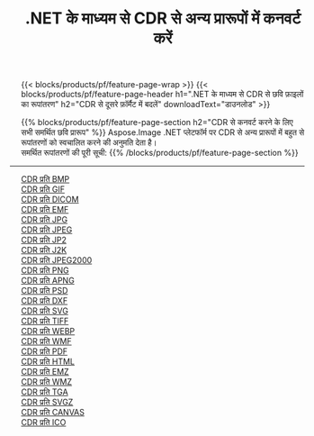 ﻿---
title: .NET के माध्यम से CDR से अन्य प्रारूपों में कनवर्ट करें 
weight: 3920
url: /hi/net/conversion/from/cdr 
lang: hi
langdirlevel: 2
locales: zh-hans,ja,it,ru,de,es,fr,nl,id,lt,pl,pt,vi,tr,ko,zh-hant,ar,hi,th,sv,cs,uk,he
description: Aspose.Imaging का उपयोग करके आप आसानी से CDR से अन्य स्वरूपों में परिवर्तित कर सकते हैं
---

{{< blocks/products/pf/feature-page-wrap >}}
{{< blocks/products/pf/feature-page-header h1=".NET के माध्यम से CDR से छवि फ़ाइलों का रूपांतरण" h2="CDR से दूसरे फ़ॉर्मैट में बदलें" downloadText="डाउनलोड" >}}


{{% blocks/products/pf/feature-page-section  h2="CDR से कनवर्ट करने के लिए सभी समर्थित छवि प्रारूप" %}}
Aspose.Image .NET प्लेटफॉर्म पर CDR से अन्य प्रारूपों में बहुत से रूपांतरणों को स्वचालित करने की अनुमति देता है।
<br/>
समर्थित रूपांतरणों की पूरी सूची:
{{% /blocks/products/pf/feature-page-section %}}
<div class="container-fluid productfamilypage bg-gray">
    <div class="convertypes bg-gray agp-content section">
        <div class="container">
		<hr style="margin-left:-20px;"/>
		<div class="row other-converters">
		    <div class='col-md-2 other-converter remove-lp remove-rp'><a href="/imaging/hi/net/conversion/cdr-to-bmp" >CDR प्रति BMP</a></div><div class='col-md-2 other-converter remove-lp remove-rp'><a href="/imaging/hi/net/conversion/cdr-to-gif" >CDR प्रति GIF</a></div><div class='col-md-2 other-converter remove-lp remove-rp'><a href="/imaging/hi/net/conversion/cdr-to-dicom" >CDR प्रति DICOM</a></div><div class='col-md-2 other-converter remove-lp remove-rp'><a href="/imaging/hi/net/conversion/cdr-to-emf" >CDR प्रति EMF</a></div><div class='col-md-2 other-converter remove-lp remove-rp'><a href="/imaging/hi/net/conversion/cdr-to-jpg" >CDR प्रति JPG</a></div><div class='col-md-2 other-converter remove-lp remove-rp'><a href="/imaging/hi/net/conversion/cdr-to-jpeg" >CDR प्रति JPEG</a></div><div class='col-md-2 other-converter remove-lp remove-rp'><a href="/imaging/hi/net/conversion/cdr-to-jp2" >CDR प्रति JP2</a></div><div class='col-md-2 other-converter remove-lp remove-rp'><a href="/imaging/hi/net/conversion/cdr-to-j2k" >CDR प्रति J2K</a></div><div class='col-md-2 other-converter remove-lp remove-rp'><a href="/imaging/hi/net/conversion/cdr-to-jpeg2000" >CDR प्रति JPEG2000</a></div><div class='col-md-2 other-converter remove-lp remove-rp'><a href="/imaging/hi/net/conversion/cdr-to-png" >CDR प्रति PNG</a></div><div class='col-md-2 other-converter remove-lp remove-rp'><a href="/imaging/hi/net/conversion/cdr-to-apng" >CDR प्रति APNG</a></div><div class='col-md-2 other-converter remove-lp remove-rp'><a href="/imaging/hi/net/conversion/cdr-to-psd" >CDR प्रति PSD</a></div><div class='col-md-2 other-converter remove-lp remove-rp'><a href="/imaging/hi/net/conversion/cdr-to-dxf" >CDR प्रति DXF</a></div><div class='col-md-2 other-converter remove-lp remove-rp'><a href="/imaging/hi/net/conversion/cdr-to-svg" >CDR प्रति SVG</a></div><div class='col-md-2 other-converter remove-lp remove-rp'><a href="/imaging/hi/net/conversion/cdr-to-tiff" >CDR प्रति TIFF</a></div><div class='col-md-2 other-converter remove-lp remove-rp'><a href="/imaging/hi/net/conversion/cdr-to-webp" >CDR प्रति WEBP</a></div><div class='col-md-2 other-converter remove-lp remove-rp'><a href="/imaging/hi/net/conversion/cdr-to-wmf" >CDR प्रति WMF</a></div><div class='col-md-2 other-converter remove-lp remove-rp'><a href="/imaging/hi/net/conversion/cdr-to-pdf" >CDR प्रति PDF</a></div><div class='col-md-2 other-converter remove-lp remove-rp'><a href="/imaging/hi/net/conversion/cdr-to-html" >CDR प्रति HTML</a></div><div class='col-md-2 other-converter remove-lp remove-rp'><a href="/imaging/hi/net/conversion/cdr-to-emz" >CDR प्रति EMZ</a></div><div class='col-md-2 other-converter remove-lp remove-rp'><a href="/imaging/hi/net/conversion/cdr-to-wmz" >CDR प्रति WMZ</a></div><div class='col-md-2 other-converter remove-lp remove-rp'><a href="/imaging/hi/net/conversion/cdr-to-tga" >CDR प्रति TGA</a></div><div class='col-md-2 other-converter remove-lp remove-rp'><a href="/imaging/hi/net/conversion/cdr-to-svgz" >CDR प्रति SVGZ</a></div><div class='col-md-2 other-converter remove-lp remove-rp'><a href="/imaging/hi/net/conversion/cdr-to-canvas" >CDR प्रति CANVAS</a></div><div class='col-md-2 other-converter remove-lp remove-rp'><a href="/imaging/hi/net/conversion/cdr-to-ico" >CDR प्रति ICO</a></div>
                </div>
        </div>
    </div>
</div>
<br/>

